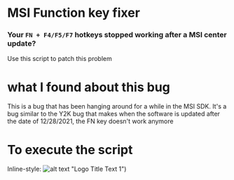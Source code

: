 # MSI Function key fixer
### Your `FN + F4/F5/F7` hotkeys stopped working after a MSI center update?
Use this script to patch this problem

# what I found about this bug
This is a bug that has been hanging around for a while in the MSI SDK. It's a bug similar to the Y2K bug that makes when the software is updated after the date of 12/28/2021, the FN key doesn't work anymore

# To execute the script

Inline-style: 
![alt text](https://ibb.co/cJ2wpsv) "Logo Title Text 1")
